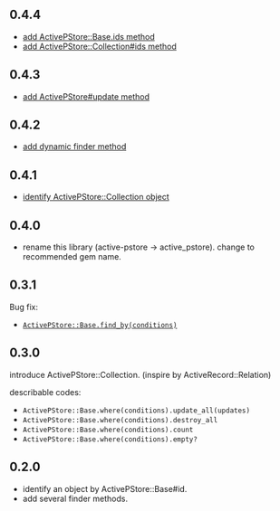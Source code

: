 ## 0.4.4

* [add ActivePStore::Base.ids method](https://github.com/koic/active_pstore/commit/6fca3160351a0485455da9c18713cf26095c2078)
* [add ActivePStore::Collection#ids method](https://github.com/koic/active_pstore/commit/2becc3c96997388484e90c45f3acb5e91dbbfe0c)

## 0.4.3

* [add ActivePStore#update method](https://github.com/koic/active_pstore/commit/464f7f38e1c9d05d8fc5a6ce1e4cfce8fc0029f7)

## 0.4.2

* [add dynamic finder method](https://github.com/koic/active_pstore/commit/07b2dcb664022b283782cf12c9725e14e591489d)

## 0.4.1

* [identify ActivePStore::Collection object](https://github.com/koic/active_pstore/commit/0dc9b7e1a2054ecfaaf11f0cdbd9bae20251f6ee)

## 0.4.0

* rename this library (active-pstore -> active_pstore). change to recommended gem name.

## 0.3.1

Bug fix:

* [`ActivePStore::Base.find_by(conditions)`](https://github.com/koic/active_pstore/commit/8cf9d41c5434fe8f6f60e98b20e2e1ec07a05d6a)

## 0.3.0

introduce ActivePStore::Collection. (inspire by ActiveRecord::Relation)

describable codes:

* `ActivePStore::Base.where(conditions).update_all(updates)`
* `ActivePStore::Base.where(conditions).destroy_all`
* `ActivePStore::Base.where(conditions).count`
* `ActivePStore::Base.where(conditions).empty?`

## 0.2.0

* identify an object by ActivePStore::Base#id.
* add several finder methods.

